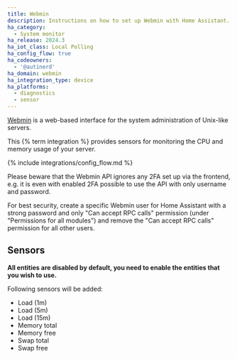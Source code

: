 ```yaml
---
title: Webmin
description: Instructions on how to set up Webmin with Home Assistant.
ha_category:
  - System monitor
ha_release: 2024.3
ha_iot_class: Local Polling
ha_config_flow: true
ha_codeowners:
  - '@autinerd'
ha_domain: webmin
ha_integration_type: device
ha_platforms:
  - diagnostics
  - sensor
---
```


[Webmin](https://webmin.com) is a web-based interface for the system administration of Unix-like servers.

This {% term integration %} provides sensors for monitoring the CPU and memory usage of your server.

{% include integrations/config_flow.md %}

<div class='note warning'>

Please beware that the Webmin API ignores any 2FA set up via the frontend, e.g. it is even with enabled 2FA possible to use the API with only username and password.

For best security, create a specific Webmin user for Home Assistant with a strong password and only "Can accept RPC calls" permission (under "Permissions for all modules") and remove the "Can accept RPC calls" permission for all other users.

</div>

## Sensors

**All entities are disabled by default, you need to enable the entities that you wish to use.**

Following sensors will be added:

- Load (1m)
- Load (5m)
- Load (15m)
- Memory total
- Memory free
- Swap total
- Swap free
